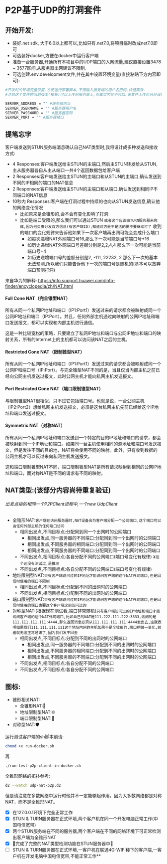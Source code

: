 # P2P基于UDP的打洞套件

## 开始开发:

* 装好.net sdk, 大于6.0以上都可以,比如只有.net7.0,将项目临时改成net7.0即可
* 可选装好docker,方便在docker中运行客户端
* 准备一台服务器,开通所有本项目中的UDP端口的入网流量,建议直接设置3478 ~ 3577区间,从服务器出网建议不限制.
* 可选创建.env.development文件,并在其中设置环境变量(直接粘贴下方内容即可):
```bash
#开发时的环境变量设置,方便运行部署脚本,不用输入服务端的用户名密码,快捷高效.
#注意这个文件的当前版本(模板)可以上传到服务器上,但真实内容不可以.该文件上传后已经设置了gitignore.

SERVER_ADDRESS = "" #服务器地址
SERVER_USERNAME = "" #服务器用户名
SERVER_PASSWORD = "" #服务器密码
SERVER_PORT = "" #服务器端口
```

## 提笔忘字
客户端发送到STUN服务端消息确认自己NAT类型时,我将设计成多种发送和接收方式:
* 4 Responses:客户端发送给主STUN的主端口,然后主STUN转发给从STUN, 主从服务器各自从主从端口一共4个返回数据包给客户端
* 2 Responses:客户端发送给主STUN的主端口和从STUN的主端口,确认发送到不同的IP相同的端口的NAT信息
* 2 Responses:客户端发送给主STUN的主端口和从端口,确认发送到相同IP不同端口的NAT信息
* 10秒内 Responses:客户端在打洞过程中持续的也向从STUN发送信息,确认他的网络变化情况
  * 比如原来是全锥形的,会不会有变化影响了打洞
  * 比如是端口受限的,那么我们可以通过STUN `或者这个应该由TURN服务器来完成,因为他负责分发双方信息(有客户端ID),知道对方是不是活的要不要继续打了` 收到的端口的变化规律来告诉他如果下一次客户端再出网可能会变成什么端口
    * 如每次递增NAT外网端口号16,那么下一次可能是当前端口号+16
    * 如历史递增NAT外网端口号差额分别是2,2,4,4 那么下一次可能是当前端口号+4
    * 如历史递增端口号的差额分别是2, -111, 22232, 2 那么下一次的基本无法预测,所以我们只能告诉他下一次的端口号是随机的(基本可以放弃端口预测打洞)

来自华为的解释:
https://info.support.huawei.com/info-finder/encyclopedia/zh/NAT.html

#### Full Cone NAT（完全锥型NAT）

  所有从同一个私网IP地址和端口（IP1:Port1）发送过来的请求都会被映射成同一个公网IP地址和端口（IP:Port）。并且，任何外部主机通过向映射的公网IP地址和端口发送报文，都可以实现和内部主机进行通信。

  这是一种比较宽松的策略，只要建立了私网IP地址和端口与公网IP地址和端口的映射关系，所有的Internet上的主机都可以访问该NAT之后的主机。

#### Restricted Cone NAT（限制锥型NAT）

  所有从同一个私网IP地址和端口（IP1:Port1）发送过来的请求都会被映射成同一个公网IP和端口号（IP:Port）。与完全锥型NAT不同的是，当且仅当内部主机之前已经向公网主机发送过报文，此时公网主机才能向私网主机发送报文。

#### Port Restricted Cone NAT（端口限制锥型NAT）

  与限制锥型NAT很相似，只不过它包括端口号。也就是说，一台公网主机（IP2:Port2）想给私网主机发送报文，必须是这台私网主机先前已经给这个IP地址和端口发送过报文。

#### Symmetric NAT（对称NAT）

  所有从同一个私网IP地址和端口发送到一个特定的目的IP地址和端口的请求，都会被映射到同一个IP地址和端口。如果同一台主机使用相同的源地址和端口号发送报文，但是发往不同的目的地，NAT将会使用不同的映射。此外，只有收到数据的公网主机才可以反过来向私网主机发送报文。

  这和端口限制锥型NAT不同，端口限制锥型NAT是所有请求映射到相同的公网IP地址和端口，而对称NAT是不同的请求有不同的映射。



## NAT类型:(该部分内容尚待重复验证)
###### _出发点指的相同一个P2PClient进程中,一个new UdpClient_
* 全锥形NAT:`客户端在访问服务器时,NAT设备会为客户端分配一个公网端口,这个端口可以由任何外部主机的任何端口访问`
  * 相同出发点,不同目标点:分配同到同一个出网时的公网端口
    * 相同出发点,同一服务器的不同端口:分配同到同一个出网时的公网端口
    * 相同出发点,不同服务器的相同端口:分配同到同一个出网时的公网端口
    * 相同出发点,不同服务器的不同端口:分配同到同一个出网时的公网端口
  * 不同出发点,相同目标点:各自分配不同的公网端口(端口号变化有规律) `⏳这个还没有测试过,是推测`
  * 不同出发点,不同目标点:各自分配不同的公网端口(端口号变化有规律)
* 地址限制型NAT:`只有客户端访问过的IP地址才能访问客户端的这个NAT外网端口,但是回信时使用的端口不限制`
  * 相同出发点,不同目标点:分配到不同的出网时的公网端口
  * 不同出发点,相同目标点:分配到不同的出网时的公网端口
* 端口限制型NAT:`只有客户端访问过的IP地址才能访问客户端的这个NAT外网端口,但是回信时使用的端口也要这个客户端之前访问过的`
* 对称型NAT:(根据现在测试看,端口非常随机)`只有客户端访问过的IP地址和端口才能访问客户端的这个NAT外网端口,比如自己的NAT是111.222.111.222:3333,访问的是111.111.111.111:4444,那么返回消息必须从111.111.111.111:4444发出去,这就表明如果我们111.111.111.111这个地址内网的主机如果不是全锥形的,端口稍微一变化,前者就无法正常通讯了,因为我们发不回去`
  * 相同出发点,不同目标点:分配到不同的出网时的公网端口
    * 相同出发点,同一服务器的不同端口:分配到不同的出网时的公网端口
    * 相同出发点,不同服务器的相同端口:分配到不同的出网时的公网端口
    * 相同出发点,不同服务器的不同端口:分配到不同的出网时的公网端口
  * 不同出发点,相同目标点:各自分配不同的公网端口
  * 不同出发点,不同目标点:各自分配不同的公网端口

## 图标:
* 锥形相关NAT:
  * 全锥形NAT:🎉
  * 地址限制型NAT:🌐
  * 端口限制型NAT:🧮
* 对称型NAT:🛡

运行测试客户端的sh脚本前请:
```bash
chmod +x run-docker.sh
```
再
```bash
./run-test-p2p-client-in-docker.sh
```

全锥形网络的拓扑参考:
```bash
d2 --watch udp-nat-p2p.d2
```
但是请注意在多数网络中运行时他并不一定能够起作用，因为大多数网络都是对称NAT，而不是全锥形NAT。
- [x] 在127.0.0.1环境下完全正常工作
- [x] STUN & TURN服务器在正式环境,两个客户机在同一个开发电脑正常工作(中国电信宽带)
- [x] 两个STUN服务端在不同的服务器,两个客户端在不同的网络环境下可正常检测出客户端为全锥形NAT
- [x] 💐完成了完整的NAT类型检测功能在STUN服务器中💐
- [ ] STUN & TURN服务器在正式环境,一客户机在联通4G-WIFI棒下的客户端,一客户机在开发电脑中国电信宽带,不能正常工作**
